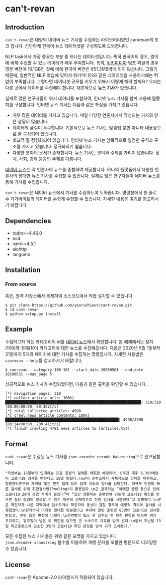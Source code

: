 # can't-revan


## Introduction
`can't-revan`은 대량의 네이버 뉴스 기사를 수집하는 라이브러리였던 canrevan의 포크 입니다. 간단하게 한국어 뉴스
데이터셋을 구성하도록 도와줍니다.

NLP task에서 가장 중요한 부분 중 하나는 데이터셋입니다. 특히 한국어의 경우, 영어에 비해
수집할 수 있는 데이터가 매우 부족합니다. 특히, [위키피디아](https://ko.wikipedia.org/wiki/%EC%9C%84%ED%82%A4%EB%B0%B1%EA%B3%BC)
덤프 파일의 경우 영문 버전이 16.1GB인 것에 비해 한국어 버전은 651.3MB밖에 되지 않습니다.
그렇기 때문에, 일반적인 NLP 학습에 있어서 위키피디아와 같은 데이터셋을 사용하기에는 턱없이
부족합니다. 그렇다면 데이터셋 규모를 키우기 위해서 어떻게 해야 할까요? 우리는 다른 곳에서
데이터를 수집해야 합니다. 대표적으로 **뉴스 기사**가 있습니다.

실제로 많은 연구자들이 위키 데이터를 포함하여, 인터넷 뉴스 기사를 함께 사용해 말뭉치를
구성합니다. 인터넷 뉴스 기사는 다음과 같은 특징을 가지고 있습니다.

* 매우 많은 데이터를 가지고 있습니다. 매일 다양한 언론사에서 작성되는 기사의 양은 상당히
많습니다.
* 데이터의 품질이 우수합니다. 기본적으로 뉴스 기사는 맞춤법 뿐만 아니라 내용상으로 잘
구성되어 있습니다.
* 비교적 잘 정형화되어 있습니다. 인터넷 뉴스 기사는 암묵적으로 일정한 규칙과 구조를 가지고
있습니다. 정규화하기 쉽습니다.
* 다양한 분야의 문서가 존재합니다. 뉴스 기사는 분야와 주제를 가리지 않습니다. 정치, 사회,
경제 등등의 주제를 다룹니다.

[네이버 뉴스](https://news.naver.com/)는 각 언론사의 뉴스를 종합하여 제공합니다. 하나의
플랫폼에서 다양한 언론사의 방대한 뉴스 기사를 수집할 수 있습니다. 실제로 많은 연구자들이
네이버 뉴스를 통해 기사를 수집합니다.

`can't-revan`은 네이버 뉴스에서 기사를 수집하도록 도와줍니다. 명령창에서 한 줄로 수
기가바이트의 데이터를 손쉽게 수집할 수 있습니다. 자세한 내용은 [여기](#Example)를
참고하시기 바랍니다.

## Dependencies
* tqdm>=4.46.0
* bs4
* lxml>=4.5.1
* aiohttp
* langumo

## Installation

### From source
혹은, 원격 저장소에서 복제하여 소스코드에서 직접 설치할 수 있습니다.
```console
$ git clone https://github.com/yeorinhieut/cant-revan.git
$ cd cant-revan
$ python setup.py install
```

## Example
수집하고자 하는 카테고리의 id를 [네이버 뉴스](https://news.naver.com/)에서 확인합니다. 본 예제에서는 정치(100)와 경제(101) 카테고리에 대한 뉴스를 수집해봅시다. 다음은 2020년 5월 1일부터 31일까지 5개의 페이지에 대한 기사를 수집하는 명령입니다. 자세한 사용법은 ``canrevan --help``를 참고하시기 바랍니다.
```console
$ canrevan --category 100 101 --start_date 20200501 --end_date 20200531 --max_page 5
```
성공적으로 뉴스 기사가 수집되었다면, 다음과 같은 출력을 확인할 수 있습니다.
```
[*] navigation pages: 310
[*] collect article urls: 100%|█████████████████████████████████████████████████████████████| 310/310 [00:05<00:00, 60.43it/s]
[*] total collected articles: 4998
[*] crawl news article contents: 100%|███████████████████████████████████████████████████| 4998/4998 [00:24<00:00, 200.41it/s]
[*] finish crawling 4781 news articles to [articles.txt]
```

## Format
`cant-revan`은 수집된 뉴스 기사를 `json.encoder.encode_basestring`으로 인코딩합니다.

    "국방부는 18일부터 입대하는 모든 장정의 검체를 채취할 예정이며, 8주간 매주 6,300여명이 코로나19 검사를 받는다고 18일 밝혔다.\n군이 훈련소에서 자체적으로 검체를 채취하고, 질병관리본부와 계약을 맺은 민간 업체 등이 검체 이송과 검사를 담당한다. 대규모 인원의 빠른 검사를 위해 취합검사법(Pooling)이 활용된다.\n군 관계자는 “이태원 클럽 등으로 인해 코로나19 20대 감염 사례가 늘었다”며 “집단 생활하는 훈련병이 뒤늦게 코로나19 확진을 받으면 집단 감염이 발생할 수 있기 때문에 선제적으로 전원 검사를 시행한다”고 설명했다.\n군은 확진자가 나온 지역에서 입소하거나 확진자와 동선이 겹칠 경우에 예방적 격리와 검사를 시행했었다.\n현재까지 이태원 일대를 방문했다고 부대에 알린 훈련병 83명이 코로나19 검사를 받았고, 전원 음성 판정이 나왔다.\n훈련병이 입소 후 일주일 전 확진 판정을 받으면 귀가 조치되고, 일주일이 넘은 뒤 확진을 받으면 군 소속으로 치료를 받게 된다.\n앞서 지난달 13일 육군훈련소에 입소한 3명이 코로나19 확진 판정을 받아 귀가 조치됐다."

모든 수집된 뉴스 기사들은 위와 같은 포맷을 가지고 있습니다. `json.decoder.scanstring` 함수를 이용하여 개행 문자를 포함한 평문으로 디코딩할 수 있습니다.

## License
`cant-revan`은 Apache-2.0 라이센스가 적용되어 있습니다.
